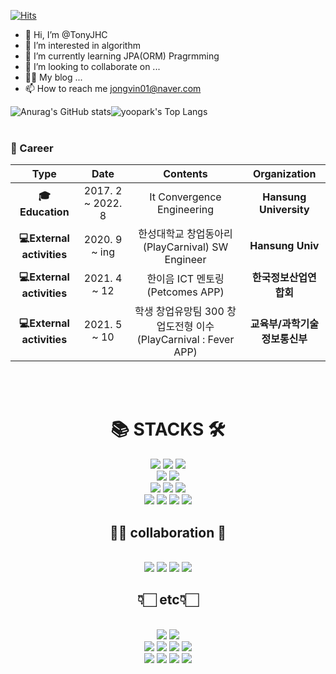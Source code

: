 [![Hits](https://hits.seeyoufarm.com/api/count/incr/badge.svg?url=https%3A%2F%2Fgithub.com%2FTonyJHC%2Fhit-counter&count_bg=%2379C83D&title_bg=%23555555&icon=android.svg&icon_color=%23E7E7E7&title=hits&edge_flat=false)](https://hits.seeyoufarm.com)


- 👋 Hi, I’m @TonyJHC
- 👀 I’m interested in algorithm
- 🌱 I’m currently learning JPA(ORM) Pragrmming
- 💞️ I’m looking to collaborate on ...
- 👨‍💻 My blog ...
- 📫 How to reach me jongvin01@naver.com

![Anurag's GitHub stats](https://github-readme-stats.vercel.app/api?username=TonyJHC&&show_icons=true&theme=dracula)![yoopark's Top Langs](https://github-readme-stats.vercel.app/api/top-langs?username=TonyJHC&layout=compact&theme=dracula)
<br>
<br>

### :purple_heart: Career
| **Type** | **Date** | **Contents** | **Organization** |
|:--------:|:--------:|:--------:|:--------:|
| **:mortar_board: Education** | 2017. 2 ~ 2022. 8 | It Convergence Engineering   | **Hansung University** |
| **💻External activities** | 2020. 9 ~ ing | 한성대학교 창업동아리  (PlayCarnival) SW Engineer  | **Hansung Univ** |
| **💻External activities** | 2021. 4 ~ 12 | 한이음 ICT 멘토링 (Petcomes APP) | **한국정보산업연합회** |
| **💻External activities** | 2021. 5 ~ 10 | 학생 창업유망팀 300 창업도전형 이수 (PlayCarnival : Fever APP) | **교육부/과학기술정보통신부** |

<br>
<br>

<div align=center><h1>📚 STACKS 🛠 </h1></div>
      <div align=center>
  <img src="https://img.shields.io/badge/Java-007396?style=for-the-badge&logo=java&logoColor=white"> 
  <img src="https://img.shields.io/badge/c++-00599C?style=for-the-badge&logo=c%2B%2B&logoColor=white">
  <img src="https://img.shields.io/badge/python-3776AB?style=for-the-badge&logo=python&logoColor=white">
      <br>
  <img src="https://img.shields.io/badge/mysql-4479A1?style=for-the-badge&logo=mysql&logoColor=white">
  <img src="https://img.shields.io/badge/Amazon DynamoDB-4053D6?style=for-the-badge&logo=Amazon DynamoDB&logoColor=white">
  <br>     
 
  <img src="https://img.shields.io/badge/SpringBoot-6DB33F?style=for-the-badge&logo=Spring&logoColor=white">    
  <img src="https://img.shields.io/badge/SpringSecurity-6DB33F?style=for-the-badge&logo=Spring Security&logoColor=white">  
  <img src="https://img.shields.io/badge/Tensorflow-FF6F00?style=for-the-badge&logo=TensorFlow&logoColor=white">  
   <br>
      
  <img src="https://img.shields.io/badge/linux-FCC624?style=for-the-badge&logo=linux&logoColor=black"> 
  <img src="https://img.shields.io/badge/Amazon AWS-232F3E?style=for-the-badge&logo=Amazon%20AWS&logoColor=white">
  <img src="https://img.shields.io/badge/apache tomcat-F8DC75?style=for-the-badge&logo=apachetomcat&logoColor=black">
  <img src="https://img.shields.io/badge/Docker-2496ED?style=for-the-badge&logo=Docker&logoColor=white">
  
       
  <br>
      </div>
      
      
  <div align=center><h2>👨‍💻 collaboration 🤝</h2><div>
      <div align = center>
        <br>         
  <img src="https://img.shields.io/badge/git-F05032?style=for-the-badge&logo=git&logoColor=white"> 
  <img src="https://img.shields.io/badge/github-181717?style=for-the-badge&logo=github&logoColor=white"> 
  <img src="https://img.shields.io/badge/Jira-0052CC?style=for-the-badge&logo=Jira Software&logoColor=white">  
  <img src="https://img.shields.io/badge/Slack-4A154B?style=for-the-badge&logo=Slack&logoColor=white">                
  <br>
      </div>
      
  <div align=center><h2>👇🏻 etc👇🏻 </h2><div>
      <div align = center>
            <br>
   <img src="https://img.shields.io/badge/Android-3DDC84?style=for-the-badge&logo=Android&logoColor=white"> 
  <img src="https://img.shields.io/badge/Arduino-00979D?style=for-the-badge&logo=Arduino&logoColor=white"> 
  
 <br>
  <img src="https://img.shields.io/badge/Postman-FF6C37?style=for-the-badge&logo=Postman&logoColor=white">
  <img src="https://img.shields.io/badge/IntelliJ-000000?style=for-the-badge&logo=IntelliJ IDEA&logoColor=white">   
  <img src="https://img.shields.io/badge/DataGrip-000000?style=for-the-badge&logo=DataGrip&logoColor=white"> 
  <img src="https://img.shields.io/badge/Eclipse-2C2255?style=for-the-badge&logo=Eclipse IDE&logoColor=white">   
  <br>
               
  <img src="https://img.shields.io/badge/Jupyter-F37626?style=for-the-badge&logo=Jupyter&logoColor=white">   
  <img src="https://img.shields.io/badge/Anaconda-44A833?style=for-the-badge&logo=Anaconda&logoColor=white">    
  <img src="https://img.shields.io/badge/Pycharm-000000?style=for-the-badge&logo=PyCharm&logoColor=white">    
             
   <img src="https://img.shields.io/badge/Visual Studio Code-007ACC?style=for-the-badge&logo=Visual Studio Code&logoColor=white">       
               <br>
                      
  

<!---
TonyJHC/TonyJHC is a ✨ special ✨ repository because its `README.md` (this file) appears on your GitHub profile.
You can click the Preview link to take a look at your changes.
--->
